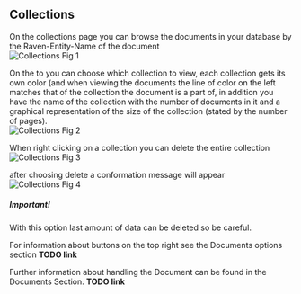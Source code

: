 ## Collections
On the collections page you can browse the documents in your database by the Raven-Entity-Name of the document  
![Collections Fig 1](/Work/docs/docs/studio/Images/Collections1.PNG)

On the to you can choose which collection to view, each collection gets its own color (and when viewing the documents the line of color on the left matches that of the collection the document is a part of, in addition you have the name of the collection with the number of documents in it and a graphical representation of the size of the collection (stated by the number of pages).  
![Collections Fig 2](/Work/docs/docs/studio/Images/Collections2.PNG)

When right clicking on a collection you can delete the entire collection  
![Collections Fig 3](/Work/docs/docs/studio/Images/Collections3.PNG)

after choosing delete a conformation message will appear  
![Collections Fig 4](/Work/docs/docs/studio/Images/Collections4.PNG)

##### Important!  
With this option last amount of data can be deleted so be careful.

For information about buttons on the top right see the Documents options section **TODO link**

Further information about handling the Document can be found in the Documents Section. 
**TODO link**
